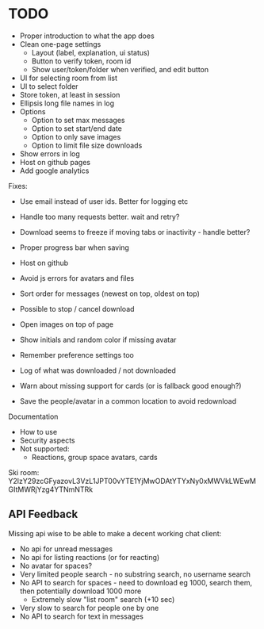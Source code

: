 # TODO

* Proper introduction to what the app does
* Clean one-page settings
  * Layout (label, explanation, ui status)
  * Button to verify token, room id
  * Show user/token/folder when verified, and edit button
* UI for selecting room from list
* UI to select folder
* Store token, at least in session
* Ellipsis long file names in log
* Options
  * Option to set max messages
  * Option to set start/end date
  * Option to only save images
  * Option to limit file size downloads
* Show errors in log
* Host on github pages
* Add google analytics


Fixes:
* Use email instead of user ids. Better for logging etc
* Handle too many requests better. wait and retry?
* Download seems to freeze if moving tabs or inactivity - handle better?

* Proper progress bar when saving
* Host on github
* Avoid js errors for avatars and files
* Sort order for messages (newest on top, oldest on top)
* Possible to stop / cancel download
* Open images on top of page
* Show initials and random color if missing avatar
* Remember preference settings too
* Log of what was downloaded / not downloaded
* Warn about missing support for cards (or is fallback good enough?)
* Save the people/avatar in a common location to avoid redownload

Documentation

* How to use
* Security aspects
* Not supported:
  * Reactions, group space avatars, cards


Ski room:
Y2lzY29zcGFyazovL3VzL1JPT00vYTE1YjMwODAtYTYxNy0xMWVkLWEwMGItMWRjYzg4YTNmNTRk


## API Feedback

Missing api wise to be able to make a decent working chat client:

* No api for unread messages
* No api for listing reactions (or for reacting)
* No avatar for spaces?
* Very limited people search - no substring search, no username search
* No API to search for spaces - need to download eg 1000, search them, then potentially download 1000 more
  * Extremely slow "list room" search (+10 sec)
* Very slow to search for people one by one
* No API to search for text in messages
